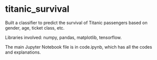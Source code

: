 # titanic_survival
Built a classifier to predict the survival of Titanic passengers based on gender, age, ticket class, etc. 

Libraries involved: numpy, pandas, matplotlib, tensorflow. 

The main Jupyter Notebook file is in code.ipynb, which has all the codes and explanations. 
